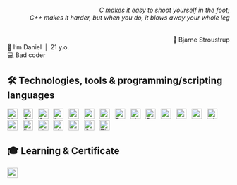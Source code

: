 <div align="right">
<h6 style="margin-top: 0.1em;">C makes it easy to shoot yourself in the foot; <br/>C++ makes it harder, but when you do, it blows away your whole leg</h6>
</div>
<div align="right">🌱 Bjarne Stroustrup</div>

<div>👋 I’m Daniel&nbsp;&nbsp;|&nbsp;&nbsp;21 y.o.</div>
<div>💻 Bad coder</div>

## 🛠  Technologies, tools & programming/scripting languages
<span>
<img src="https://img.shields.io/badge/HTML5-282C34?logo=html5&logoColor=E34F26" alt="HTML5 logo" title="HTML5" height="23" />
&nbsp;
<img src="https://img.shields.io/badge/CSS3-282C34?logo=css3&logoColor=1572B6" alt="CSS3 logo" title="CSS3" height="23" />
&nbsp;
<img src="https://img.shields.io/badge/Sass-282C34?logo=Sass&logoColor=F5517F" alt="Sass logo" title="Sass" height="23" />
&nbsp;
<img src="https://img.shields.io/badge/Less-282C34?logo=Less&logoColor=649ad2" alt="Less logo" title="Less" height="23"/>
&nbsp;
<img src="https://img.shields.io/badge/WordPress-282C34?logo=wordpress&logoColor=0087be" alt="wp logo" title="wp" height="23"/>
&nbsp;
<img src="https://img.shields.io/badge/MySQL-282C34?logo=MySQL&logoColor=F29111" alt="mysql logo" title="mysql" height="23"/>
&nbsp;
<img src="https://img.shields.io/badge/SQLite-282C34?logo=SQLite&logoColor=008dd0" alt="sqlite logo" title="sqlite" height="23"/>
&nbsp;
<img src="https://img.shields.io/badge/PHP-282C34?logo=PHP&logoColor=787cb4" alt="PHP logo" title="PHP" height="23" />
&nbsp;
<img src="https://img.shields.io/badge/git-282C34?logo=git&logoColor=F05032" alt="git logo" title="Git" height="23" />
&nbsp;
<img src="https://img.shields.io/badge/PyCharm-282C34?logo=Pycharm&logoColor=fff" alt="Pycharm logo" title="pycharm" height="23"/>
&nbsp;
<img src="https://img.shields.io/badge/Visual%20Studio-282C34?logo=visual-studio&logoColor=b179f1" alt="msvc logo" title="msvc" height="23"/>
&nbsp;
<img src="https://img.shields.io/badge/VS%20Code-282C34?logo=visualstudiocode&logoColor=47aef3" alt="vscode logo" title="vscode" height="23"/>
&nbsp;
<img src="https://img.shields.io/badge/UE%205-282C34?logo=unreal%20engine&logoColor=fff" alt="ue logo" title="ue5" height="23"/>
&nbsp;
<img src="https://img.shields.io/badge/Windows-282C34?logo=Windows10&logoColor=00aff1" alt="win10 logo" title="win10" height="23"/>
&nbsp;
<img src="https://img.shields.io/badge/PowerShell-282C34?logo=powershell&logoColor=0377bd" alt="psh logo" title="psh" height="23"/>
&nbsp;
<img src="https://img.shields.io/badge/Linux-282C34?logo=Linux&logoColor=fff" alt="linux logo" title="linux" height="23"/>
&nbsp;
<img src="https://img.shields.io/badge/BASH-282C34?logo=gnu-bash&logoColor=fff" alt="sh logo" title="sh" height="23"/>
&nbsp;
<img src="https://img.shields.io/badge/VBA%20(Excel)-282C34?logo=MicrosoftExcel&logoColor=00f900" alt="vba logo" title="vba" height="23"/>
&nbsp;
<img src="https://img.shields.io/badge/Python-282C34?logo=Python&logoColor=fff" alt="py logo" title="py" height="23"/>
&nbsp;
<img src="https://img.shields.io/badge/C++-282C34?logo=cplusplus&logoColor=649ad2" alt="C++ logo" title="c++" height="23"/>
&nbsp;
<img src="https://img.shields.io/badge/The%20C-282C34?logo=C&logoColor=a9b9cb" alt="The C logo" title="C" height="23"/>
&nbsp;
</span>

## 🎓 Learning & Certificate
  <a src="https://www.codewars.com/users/indydevlp"><img src="https://www.codewars.com/users/indydevlp/badges/micro" alt="codewars" title="codewars" height="23"/></a>

